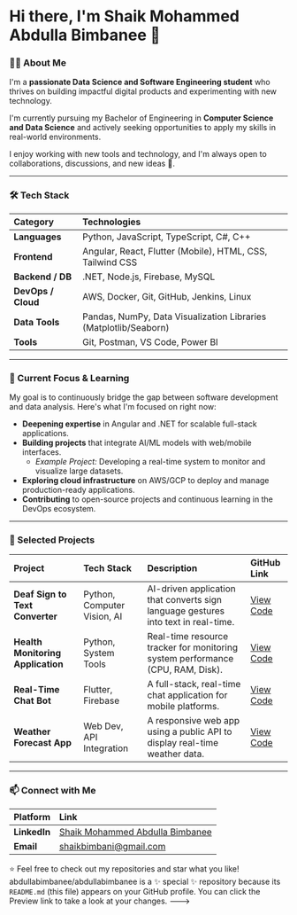# Hi there, I'm Shaik Mohammed Abdulla Bimbanee 👋

### 👨‍💻 About Me

I'm a **passionate Data Science and Software Engineering student** who thrives on building impactful digital products and experimenting with new technology.

I'm currently pursuing my Bachelor of Engineering in **Computer Science and Data Science** and actively seeking opportunities to apply my skills in real-world environments.

I enjoy working with new tools and technology, and I'm always open to collaborations, discussions, and new ideas 🚀.

---

### 🛠️ Tech Stack

| Category | Technologies |
| :--- | :--- |
| **Languages** | Python, JavaScript, TypeScript, C#, C++ |
| **Frontend** | Angular, React, Flutter (Mobile), HTML, CSS, Tailwind CSS |
| **Backend / DB**| .NET, Node.js, Firebase, MySQL |
| **DevOps / Cloud**| AWS, Docker, Git, GitHub, Jenkins, Linux |
| **Data Tools** | Pandas, NumPy, Data Visualization Libraries (Matplotlib/Seaborn) |
| **Tools** | Git, Postman, VS Code, Power BI |

---

### 🧠 Current Focus & Learning

My goal is to continuously bridge the gap between software development and data analysis. Here's what I'm focused on right now:

* **Deepening expertise** in Angular and .NET for scalable full-stack applications.
* **Building projects** that integrate AI/ML models with web/mobile interfaces.
    * *Example Project:* Developing a real-time system to monitor and visualize large datasets.
* **Exploring cloud infrastructure** on AWS/GCP to deploy and manage production-ready applications.
* **Contributing** to open-source projects and continuous learning in the DevOps ecosystem.

---

### 💼 Selected Projects

| Project | Tech Stack | Description | GitHub Link |
| :--- | :--- | :--- | :--- |
| **Deaf Sign to Text Converter** | Python, Computer Vision, AI | AI-driven application that converts sign language gestures into text in real-time. | [View Code](https://github.com/abdullabimbanee/deafsign-to-text) |
| **Health Monitoring Application** | Python, System Tools | Real-time resource tracker for monitoring system performance (CPU, RAM, Disk). | [View Code](https://github.com/abdullabimbanee/health_monitoring) |
| **Real-Time Chat Bot** | Flutter, Firebase | A full-stack, real-time chat application for mobile platforms. | [View Code](https://github.com/abdullabimbanee/chat_bot) |
| **Weather Forecast App** | Web Dev, API Integration | A responsive web app using a public API to display real-time weather data. | [View Code](https://github.com/abdullabimbanee/weather-app) |

---

### 📫 Connect with Me

| Platform | Link |
| :--- | :--- |
| **LinkedIn** | [Shaik Mohammed Abdulla Bimbanee](https://www.linkedin.com/in/shaik-mohammed-abdulla-bimbanee-ab5a48259) |
| **Email** | [shaikbimbani@gmail.com](mailto:shaikbimbani@gmail.com) |

⭐️ Feel free to check out my repositories and star what you like!
abdullabimbanee/abdullabimbanee is a ✨ special ✨ repository because its `README.md` (this file) appears on your GitHub profile.
You can click the Preview link to take a look at your changes.
--->
